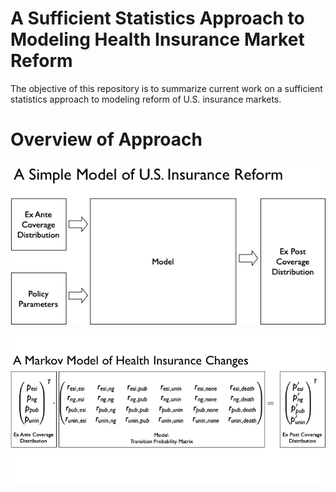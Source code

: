 A Sufficient Statistics Approach to Modeling Health Insurance Market
Reform
================

The objective of this repository is to summarize current work on a
sufficient statistics approach to modeling reform of U.S. insurance
markets.

# Overview of Approach

![](./figures/01_model-diagrams_simple-model.png)

![](./figures/01_model-diagrams_markov-model.png)
